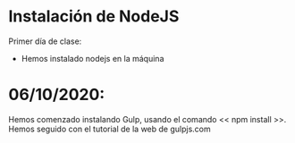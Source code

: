 # Instalación de NodeJS

Primer día de clase:
- Hemos instalado nodejs en la máquina

# 06/10/2020:
Hemos comenzado instalando Gulp, usando el comando << npm install >>. Hemos seguido con
el tutorial de la web de gulpjs.com